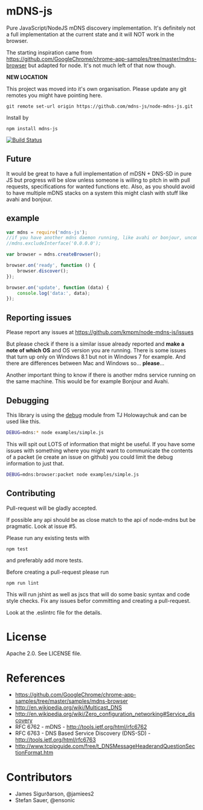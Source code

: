 mDNS-js
==========

Pure JavaScript/NodeJS mDNS discovery implementation.
It's definitely not a full implementation at the current
state and it will NOT work in the browser. 

The starting inspiration came from
https://github.com/GoogleChrome/chrome-app-samples/tree/master/mdns-browser
but adapted for node. It's not much left of that now though.

__NEW LOCATION__

This project was moved into it's own organisation. Please update any git remotes you might have pointing here.

    git remote set-url origin https://github.com/mdns-js/node-mdns-js.git

Install by

    npm install mdns-js

[![Build Status](https://travis-ci.org/kmpm/node-mdns-js.svg?branch=master)](https://travis-ci.org/kmpm/node-mdns-js)

Future
------
It would be great to have a full implementation of mDSN + DNS-SD in pure JS but
progress will be slow unless someone is willing to pitch in with
pull requests, specifications for wanted functions etc.
Also, as you should avoid to have multiple mDNS stacks on a system this
might clash with stuff like avahi and bonjour.


example
-------

```javascript
var mdns = require('mdns-js');
//if you have another mdns daemon running, like avahi or bonjour, uncomment following line
//mdns.excludeInterface('0.0.0.0');

var browser = mdns.createBrowser();

browser.on('ready', function () {
    browser.discover(); 
});

browser.on('update', function (data) {
    console.log('data:', data);
});
```

Reporting issues
----------------
Please report any issues at https://github.com/kmpm/node-mdns-js/issues

But please check if there is a similar issue already reported and
__make a note of which OS__ and OS version you are running.
There is some issues that turn up only on Windows 8.1 but not in 
Windows 7 for example. And there are differences between Mac and 
Windows so... __please__...

Another important thing to know if there is another mdns service
running on the same machine. This would be for example Bonjour and Avahi.


Debugging
---------
This library is using the [debug](https://github.com/visionmedia/debug) 
module from TJ Holowaychuk and can be used like this.

```bash
DEBUG=mdns:* node examples/simple.js
```

This will spit out LOTS of information that might be useful.
If you have some issues with something where you might want
to communicate the contents of a packet (ie create an issue on github)
you could limit the debug information to just that.

```bash
DEBUG=mdns:browser:packet node examples/simple.js
```

Contributing
------------
Pull-request will be gladly accepted.

If possible any api should be as close match to the api of node-mdns but
be pragmatic. Look at issue #5.

Please run any existing tests with

    npm test

and preferably add more tests.


Before creating a pull-request please run 

    npm run lint 

This will run jshint as well as jscs that will do some basic syntax
and code style checks.
Fix any issues befor committing and creating a pull-request.

Look at the .eslintrc file for the details.


License
=======
Apache 2.0. See LICENSE file.



References
==========

* https://github.com/GoogleChrome/chrome-app-samples/tree/master/samples/mdns-browser
* http://en.wikipedia.org/wiki/Multicast_DNS
* http://en.wikipedia.org/wiki/Zero_configuration_networking#Service_discovery
* RFC 6762 - mDNS - http://tools.ietf.org/html/rfc6762
* RFC 6763 - DNS Based Service Discovery (DNS-SD) - http://tools.ietf.org/html/rfc6763
* http://www.tcpipguide.com/free/t_DNSMessageHeaderandQuestionSectionFormat.htm


Contributors
============

* James Sigurðarson, @jamiees2
* Stefan Sauer, @ensonic
